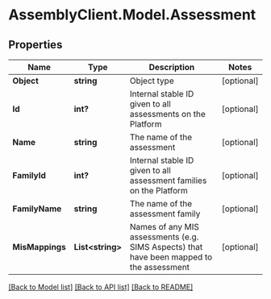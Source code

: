 # AssemblyClient.Model.Assessment
## Properties

Name | Type | Description | Notes
------------ | ------------- | ------------- | -------------
**Object** | **string** | Object type | [optional] 
**Id** | **int?** | Internal stable ID given to all assessments on the Platform | [optional] 
**Name** | **string** | The name of the assessment | [optional] 
**FamilyId** | **int?** | Internal stable ID given to all assessment families on the Platform | [optional] 
**FamilyName** | **string** | The name of the assessment family | [optional] 
**MisMappings** | **List&lt;string&gt;** | Names of any MIS assessments (e.g. SIMS Aspects) that have been mapped to the assessment | [optional] 

[[Back to Model list]](../README.md#documentation-for-models) [[Back to API list]](../README.md#documentation-for-api-endpoints) [[Back to README]](../README.md)


